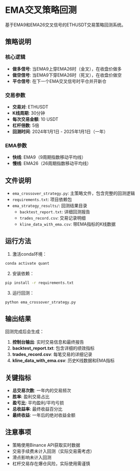 # EMA交叉策略回测

基于EMA9和EMA26交叉信号的ETHUSDT交易策略回测系统。

## 策略说明

### 核心逻辑
- **做多信号**: 当EMA9上穿EMA26时（金叉），在收盘价做多
- **做空信号**: 当EMA9下穿EMA26时（死叉），在收盘价做空
- **平仓信号**: 在下一个EMA交叉信号时平仓并开新仓

### 交易参数
- **交易对**: ETHUSDT
- **K线周期**: 30分钟
- **每次交易金额**: 10 USDT
- **杠杆倍数**: 5倍
- **回测时间**: 2024年1月1日 - 2025年1月1日（一年）

### EMA参数
- **快线**: EMA9（9周期指数移动平均线）
- **慢线**: EMA26（26周期指数移动平均线）

## 文件说明

- `ema_crossover_strategy.py`: 主策略文件，包含完整的回测逻辑
- `requirements.txt`: 项目依赖包
- `ema_strategy_results/`: 回测结果目录
  - `backtest_report.txt`: 详细回测报告
  - `trades_record.csv`: 交易记录明细
  - `kline_data_with_ema.csv`: 带EMA指标的K线数据

## 运行方法

1. 激活conda环境：
```bash
conda activate quant
```

2. 安装依赖：
```bash
pip install -r requirements.txt
```

3. 运行回测：
```bash
python ema_crossover_strategy.py
```

## 输出结果

回测完成后会生成：

1. **控制台输出**: 实时交易信息和最终报告
2. **backtest_report.txt**: 包含详细的绩效指标
3. **trades_record.csv**: 每笔交易的详细记录
4. **kline_data_with_ema.csv**: 历史K线数据和EMA指标

## 关键指标

- **总交易次数**: 一年内的交易频次
- **胜率**: 盈利交易占比
- **盈亏比**: 平均盈利/平均亏损
- **总收益率**: 最终收益百分比
- **最终收益**: 一年后的绝对收益金额

## 注意事项

- 策略使用Binance API获取实时数据
- 交易手续费未计入回测（实际交易需考虑）
- 滑点影响未计入回测
- 杠杆交易存在爆仓风险，实际使用需谨慎